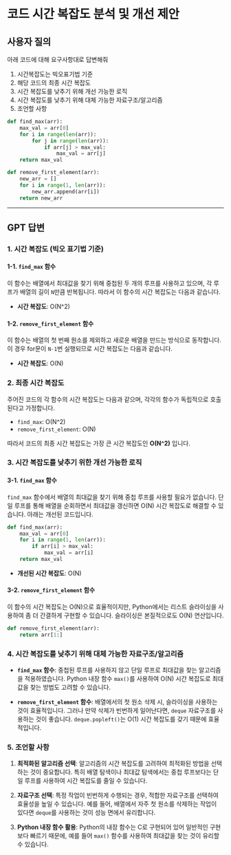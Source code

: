 
# 코드 시간 복잡도 분석 및 개선 제안

## 사용자 질의
아래 코드에 대해 요구사항대로 답변해줘

1. 시간복잡도는 빅오표기법 기준
2. 해당 코드의 최종 시간 복잡도 
3. 시간 복잡도를 낮추기 위해 개선 가능한 로직
4. 시간 복잡도를 낮추기 위해 대체 가능한 자료구조/알고리즘
5. 조언할 사항

```python
def find_max(arr):
    max_val = arr[0]
    for i in range(len(arr)):
        for j in range(len(arr)):
            if arr[j] > max_val:
                max_val = arr[j]
    return max_val
```

```python
def remove_first_element(arr):
    new_arr = []
    for i in range(1, len(arr)):
        new_arr.append(arr[i])
    return new_arr
```
---

## GPT 답변

### 1. 시간 복잡도 (빅오 표기법 기준)

#### 1-1. `find_max` 함수
이 함수는 배열에서 최대값을 찾기 위해 중첩된 두 개의 루프를 사용하고 있으며, 각 루프가 배열의 길이 `N`만큼 반복됩니다. 따라서 이 함수의 시간 복잡도는 다음과 같습니다.

- **시간 복잡도**: O(N^2)

#### 1-2. `remove_first_element` 함수
이 함수는 배열의 첫 번째 원소를 제외하고 새로운 배열을 만드는 방식으로 동작합니다. 이 경우 for문이 `N-1`번 실행되므로 시간 복잡도는 다음과 같습니다.

- **시간 복잡도**: O(N)

### 2. 최종 시간 복잡도
주어진 코드의 각 함수의 시간 복잡도는 다음과 같으며, 각각의 함수가 독립적으로 호출된다고 가정합니다.

- `find_max`: O(N^2)
- `remove_first_element`: O(N)

따라서 코드의 최종 시간 복잡도는 가장 큰 시간 복잡도인 **O(N^2)** 입니다.

### 3. 시간 복잡도를 낮추기 위한 개선 가능한 로직

#### 3-1. `find_max` 함수
`find_max` 함수에서 배열의 최대값을 찾기 위해 중첩 루프를 사용할 필요가 없습니다. 단일 루프를 통해 배열을 순회하면서 최대값을 갱신하면 O(N) 시간 복잡도로 해결할 수 있습니다. 아래는 개선된 코드입니다.

```python
def find_max(arr):
    max_val = arr[0]
    for i in range(1, len(arr)):
        if arr[i] > max_val:
            max_val = arr[i]
    return max_val
```

- **개선된 시간 복잡도**: O(N)

#### 3-2. `remove_first_element` 함수
이 함수의 시간 복잡도는 O(N)으로 효율적이지만, Python에서는 리스트 슬라이싱을 사용하여 좀 더 간결하게 구현할 수 있습니다. 슬라이싱은 본질적으로도 O(N) 연산입니다.

```python
def remove_first_element(arr):
    return arr[1:]
```

### 4. 시간 복잡도를 낮추기 위해 대체 가능한 자료구조/알고리즘

- **`find_max` 함수**: 중첩된 루프를 사용하지 않고 단일 루프로 최대값을 찾는 알고리즘을 적용하였습니다. Python 내장 함수 `max()`를 사용하여 O(N) 시간 복잡도로 최대값을 찾는 방법도 고려할 수 있습니다.
  
- **`remove_first_element` 함수**: 배열에서의 첫 원소 삭제 시, 슬라이싱을 사용하는 것이 효율적입니다. 그러나 만약 삭제가 빈번하게 일어난다면, `deque` 자료구조를 사용하는 것이 좋습니다. `deque.popleft()`는 O(1) 시간 복잡도를 갖기 때문에 효율적입니다.

### 5. 조언할 사항

1. **최적화된 알고리즘 선택**: 알고리즘의 시간 복잡도를 고려하여 최적화된 방법을 선택하는 것이 중요합니다. 특히 배열 탐색이나 최대값 탐색에서는 중첩 루프보다는 단일 루프를 사용하여 시간 복잡도를 줄일 수 있습니다.

2. **자료구조 선택**: 특정 작업이 빈번하게 수행되는 경우, 적합한 자료구조를 선택하여 효율성을 높일 수 있습니다. 예를 들어, 배열에서 자주 첫 원소를 삭제하는 작업이 있다면 `deque`를 사용하는 것이 성능 면에서 유리합니다.

3. **Python 내장 함수 활용**: Python의 내장 함수는 C로 구현되어 있어 일반적인 구현보다 빠르기 때문에, 예를 들어 `max()` 함수를 사용하여 최대값을 찾는 것이 유리할 수 있습니다.
